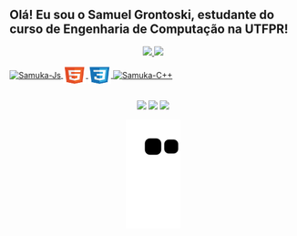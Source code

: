 ## Olá! Eu sou o Samuel Grontoski, estudante do curso de Engenharia de Computação na UTFPR!
<div align="center">
  <a href="https://github.com/samuelGrontoski">
  <img height="180em" src="https://github-readme-stats.vercel.app/api?username=samuelgrontoski&show_icons=true&theme=github_dark&include_all_commits=true&count_private=true"/>
  <img height="180em" src="https://github-readme-stats.vercel.app/api/top-langs/?username=samuelGrontoski&layout=compact&langs_count=7&theme=github_dark"/>
</div>
<div style="display: inline_block"><br>
  <img align="center" alt="Samuka-Js" height="30" width="40" src="https://raw.githubusercontent.com/jmnote/z-icons/master/svg/javascript.svg">
  <img align="center" alt="Samuka-HTML" height="30" width="40" src="https://raw.githubusercontent.com/devicons/devicon/master/icons/html5/html5-original.svg">
  <img align="center" alt="Samuka-CSS" height="30" width="40" src="https://raw.githubusercontent.com/devicons/devicon/master/icons/css3/css3-original.svg">
  <img align="center" alt="Samuka-C++" height="30" width="40" src="https://raw.githubusercontent.com/jmnote/z-icons/master/svg/cpp.svg">
</div>

  ##

<div align="center">
   <a href="mailto:contatosamuelgrontoski@gmail.com" target="_blank"><img src="https://img.shields.io/badge/-Gmail-%23333?style=for-the-badge&logo=gmail&logoColor=white" target="_blank"></a>
  <a href="https://instagram.com/samuka_art3/" target="_blank"><img src="https://img.shields.io/badge/-Instagram-%23E4405F?style=for-the-badge&logo=instagram&logoColor=white"target="_blank"></a>
  <a href="https://discord.gg/Ev49c66Mmq" target="_blank"><img src="https://img.shields.io/badge/Discord-7289DA?style=for-the-badge&logo=discord&logoColor=white" target="_blank"></a>
  
  ![Snake animation](https://github.com/samuelGrontoski/samuelGrontoski/blob/output/github-contribution-grid-snake.svg)
  
</div>
